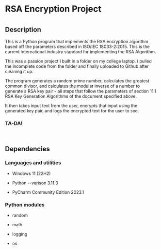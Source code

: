 <h1>RSA Encryption Project<h1>

<h2>Description</h2>

This is a Python program that implements the RSA encryption algorithm based off the parameters described in ISO/IEC 18033-2:2015. This is the current international industry standard for implementing the RSA Algorithm. 

This was a passion project I built in a folder on my college laptop. I pulled the incomplete code from the folder and finally uploaded to Github after cleaning it up. 

The program generates a random prime number, calculates the greatest common divisor, and calculates the modular inverse of a number to generate a RSA key pair - all steps that follow the parameters of section 11.1 RSA Key Generation Algorithms of the document specified above. 

It then takes input text from the user, encrypts that input using the generated key pair, and logs the encrypted text for the user to see. 

<h3>TA-DA!</h3>

<br />
  
<h2>Dependencies</h2>

  <h3>Languages and utilities</h3>  
  
  - Windows 11 (22H2)
  
  - Python --verison 3.11.3
  
  - PyCharm Community Edition 2023.1

  <h3>Python modules</h3>
  
  - random
  
  - math
  
  - logging
  
  - os

<br />


  
  
